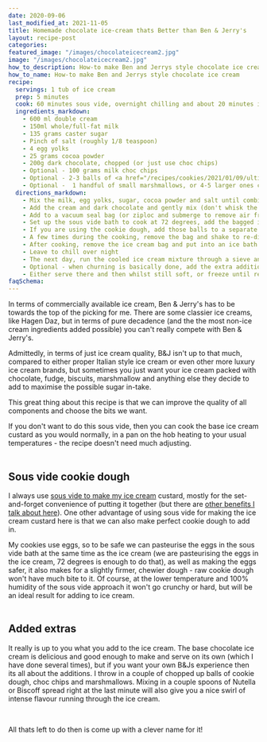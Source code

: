 ```yaml
---
date: 2020-09-06
last_modified_at: 2021-11-05
title: Homemade chocolate ice-cream thats Better than Ben & Jerry's
layout: recipe-post
categories:
featured_image: "/images/chocolateicecream2.jpg"
image: "/images/chocolateicecream2.jpg"
how_to_description: How-to make Ben and Jerrys style chocolate ice cream
how_to_name: How-to make Ben and Jerrys style chocolate ice cream
recipe:
  servings: 1 tub of ice cream
  prep: 5 minutes
  cook: 60 minutes sous vide, overnight chilling and about 20 minutes in the ice cream maker
  ingredients_markdown:
    - 600 ml double cream
    - 150ml whole/full-fat milk
    - 135 grams caster sugar
    - Pinch of salt (roughly 1/8 teaspoon)
    - 4 egg yolks
    - 25 grams cocoa powder
    - 200g dark chocolate, chopped (or just use choc chips)
    - Optional - 100 grams milk choc chips
    - Optional - 2-3 balls of <a href="/recipes/cookies/2021/01/09/ultimate-chocolate-chip-cookies/" target="_blank">cookie dough</a>
    - Optional -  1 handful of small marshmallows, or 4-5 larger ones chopped up
  directions_markdown:
    - Mix the milk, egg yolks, sugar, cocoa powder and salt until combined
    - Add the cream and dark chocolate and gently mix (don't whisk the cream)
    - Add to a vacuum seal bag (or ziploc and submerge to remove air from the bag)
    - Set up the sous vide bath to cook at 72 degrees, add the bagged ice cream mixture and cook for 60 minutes
    - If you are using the cookie dough, add those balls to a separate ziploc bag and submerge in the water bath and cook for 60 minutes as well
    - A few times during the cooking, remove the bag and shake to re-distribute the mixture
    - After cooking, remove the ice cream bag and put into an ice bath to cool, then transfer to the fridge, do the same with the cookie dough if using
    - Leave to chill over night
    - The next day, run the cooled ice cream mixture through a sieve and then add to your ice cream machine and start churning, churn for 20 - 25 minutes (or as per your machines instructions)
    - Optional - when churning is basically done, add the extra additions you are using - if you are using cookie dough balls, chop them into smaller pieces (as large as you like your cookie dough, I'd normally go for slightly larger than a chocolate chip)
    - Either serve there and then whilst still soft, or freeze until ready to eat.
faqSchema:
---
```



In terms of commercially available ice cream, Ben & Jerry's has to be towards the top of the picking for me. There are some classier ice creams, like Hagen Daz, but in terms of pure decadence (and the the most non-ice cream ingredients added possible) you can't really compete with Ben & Jerry's.

Admittedly, in terms of just ice cream quality, B&J isn't up to that much, compared to either proper Italian style ice cream or even other more luxury ice cream brands, but sometimes you just want your ice cream packed with chocolate, fudge, biscuits, marshmallow and anything else they decide to add to maximise the possible sugar in-take.

This great thing about this recipe is that we can improve the quality of all components and choose the bits we want.

If you don't want to do this sous vide, then you can cook the base ice cream custard as you would normally, in a pan on the hob heating to your usual temperatures - the recipe doesn't need much adjusting.
<br>
<br>

## Sous vide cookie dough
I always use <a href="{{ site.baseurl }}/science/2020/08/16/sous-vide-ice-cream/">sous vide to make my ice cream</a> custard, mostly for the set-and-forget convenience of putting it together (but there are <a href="{{ site.baseurl }}/science/2020/08/16/sous-vide-ice-cream/">other benefits I talk about here</a>). One other advantage of using sous vide for making the ice cream custard here is that we can also make perfect cookie dough to add in.

My cookies use eggs, so to be safe we can pasteurise the eggs in the sous vide bath at the same time as the ice cream (we are pasteurising the eggs in the ice cream, 72 degrees is enough to do that), as well as making the eggs safer, it also makes for a slightly firmer, chewier dough - raw cookie dough won't have much bite to it. Of course, at the lower temperature and 100% humidity of the sous vide approach it won't go crunchy or hard, but will be an ideal result for adding to ice cream.
<br>
<br>

## Added extras
It really is up to you what you add to the ice cream. The base chocolate ice cream is delicious and good enough to make and serve on its own (which I have done several times), but if you want your own B&Js experience then its all about the additions. I throw in a couple of chopped up balls of cookie dough, choc chips and marshmallows. Mixing in a couple spoons of Nutella or Biscoff spread right at the last minute will also give you a nice swirl of intense flavour running through the ice cream.

<br>

All thats left to do then is come up with a clever name for it!

<br>
<br>
